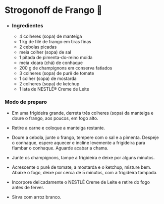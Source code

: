 # Strogonoff de Frango :chicken:

- ### Ingredientes

  - 4 colheres (sopa) de manteiga
  - 1 kg de filé de frango em tiras finas
  - 2 cebolas picadas
  - meia colher (sopa) de sal
  - 1 pitada de pimenta-do-reino moída
  - meia xícara (chá) de conhaque
  - 200 g de champignons em conserva fatiados
  - 3 colheres (sopa) de purê de tomate
  - 1 colher (sopa) de mostarda
  - 2 colheres (sopa) de ketchup
  - 1 lata de NESTLÉ® Creme de Leite

### Modo de preparo

- Em uma frigideira grande, derreta três colheres (sopa) da manteiga e doure o frango, aos poucos, em fogo alto.

- Retire a carne e coloque a manteiga restante.

- Doure a cebola, junte o frango, tempere com o sal e a pimenta. Despeje o conhaque, espere aquecer e incline levemente a frigideira para flambar o conhaque. Aguarde acabar a chama.

- Junte os champignons, tampe a frigideira e deixe por alguns minutos.

- Acrescente o purê de tomate, a mostarda e o ketchup, misture bem. Abaixe o fogo, deixe por cerca de 5 minutos, com a frigideira tampada.

- Incorpore delicadamente o NESTLÉ Creme de Leite e retire do fogo antes de ferver.

- Sirva com arroz branco.